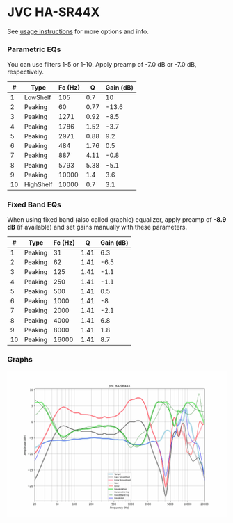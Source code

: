 # JVC HA-SR44X
See [usage instructions](https://github.com/jaakkopasanen/AutoEq#usage) for more options and info.

### Parametric EQs
You can use filters 1-5 or 1-10. Apply preamp of -7.0 dB or -7.0 dB, respectively.

|   # | Type      |   Fc (Hz) |    Q |   Gain (dB) |
|-----|-----------|-----------|------|-------------|
|   1 | LowShelf  |       105 | 0.7  |        10   |
|   2 | Peaking   |        60 | 0.77 |       -13.6 |
|   3 | Peaking   |      1271 | 0.92 |        -8.5 |
|   4 | Peaking   |      1786 | 1.52 |        -3.7 |
|   5 | Peaking   |      2971 | 0.88 |         9.2 |
|   6 | Peaking   |       484 | 1.76 |         0.5 |
|   7 | Peaking   |       887 | 4.11 |        -0.8 |
|   8 | Peaking   |      5793 | 5.38 |        -5.1 |
|   9 | Peaking   |     10000 | 1.4  |         3.6 |
|  10 | HighShelf |     10000 | 0.7  |         3.1 |

### Fixed Band EQs
When using fixed band (also called graphic) equalizer, apply preamp of **-8.9 dB** (if available) and set gains manually with these parameters.

|   # | Type    |   Fc (Hz) |    Q |   Gain (dB) |
|-----|---------|-----------|------|-------------|
|   1 | Peaking |        31 | 1.41 |         6.3 |
|   2 | Peaking |        62 | 1.41 |        -6.5 |
|   3 | Peaking |       125 | 1.41 |        -1.1 |
|   4 | Peaking |       250 | 1.41 |        -1.1 |
|   5 | Peaking |       500 | 1.41 |         0.5 |
|   6 | Peaking |      1000 | 1.41 |        -8   |
|   7 | Peaking |      2000 | 1.41 |        -2.1 |
|   8 | Peaking |      4000 | 1.41 |         6.8 |
|   9 | Peaking |      8000 | 1.41 |         1.8 |
|  10 | Peaking |     16000 | 1.41 |         8.7 |

### Graphs
![](./JVC%20HA-SR44X.png)
